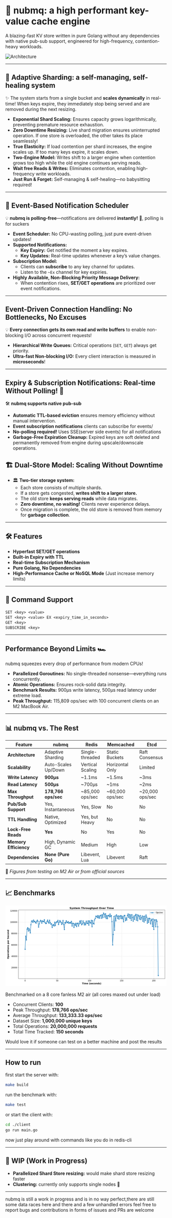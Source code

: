 # 🚀 nubmq: a high performant key-value cache engine

A blazing-fast KV store written in pure Golang without any dependencies with native pub-sub support, engineered for high-frequency, contention-heavy workloads.

![Architecture](https://raw.githubusercontent.com/nubskr/nubmq/master/assets/nubmq_new_.png)

---

## 🧩 Adaptive Sharding: a self-managing, self-healing system

✨ The system starts from a single bucket and **scales dynamically** in real-time! When keys expire, they immediately stop being served and are removed during the next resizing.

- **Exponential Shard Scaling:** Ensures capacity grows logarithmically, preventing premature resource exhaustion.
- **Zero Downtime Resizing:** Live shard migration ensures uninterrupted operation. If one store is overloaded, the other takes its place seamlessly!
- **True Elasticity:** If load contention per shard increases, the engine scales up. If too many keys expire, it scales down.
- **Two-Engine Model:** Writes shift to a larger engine when contention grows too high while the old engine continues serving reads.
- **Wait free Reads & Writes:** Eliminates contention, enabling high-frequency write workloads.
- **Just Run & Forget:** Self-managing & self-healing—no babysitting required!

---

## 🔔 Event-Based Notification Scheduler

💡 **nubmq is polling-free**—notifications are delivered **instantly!** 📨, polling is for suckers

- **Event Scheduler:** No CPU-wasting polling, just pure event-driven updates!
- **Supported Notifications:**
  - **Key Expiry:** Get notified the moment a key expires.
  - **Key Updates:** Real-time updates whenever a key’s value changes.
- **Subscription Model:**
  - Clients can **subscribe** to any key channel for updates.
  - Listen to the `~Ex` channel for key expiries.
- **Highly Available, Non-Blocking Priority Message Delivery:**
  - When contention rises, **SET/GET operations** are prioritized over event notifications.

---

## Event-Driven Connection Handling: No Bottlenecks, No Excuses

💡 **Every connection gets its own read and write buffers** to enable non-blocking I/O across concurrent requests! 

- **Hierarchical Write Queues:** Critical operations (`SET`, `GET`) always get priority.
- **Ultra-fast Non-blocking I/O:** Every client interaction is measured in **microseconds**!

---

## Expiry & Subscription Notifications: Real-time Without Polling! 🚀

🛠️ **nubmq supports native pub-sub** 

- **Automatic TTL-based eviction** ensures memory efficiency without manual intervention.
- **Event subscription notifications** clients can subscribe for events/
- **No-polling required!** Uses SSE(server side events) for all notifications
- **Garbage-Free Expiration Cleanup:** Expired keys are soft deleted and permanently removed from engine during upscale/downscale operations.

## 🏗️ Dual-Store Model: Scaling Without Downtime

- 🏛️ **Two-tier storage system:**
  - Each store consists of multiple shards.
  - If a store gets congested, **writes shift to a larger store.** 
  - The old store **keeps serving reads** while data migrates.
  - **Zero downtime, no waiting!** Clients never experience delays.
  - Once migration is complete, the old store is removed from memory for **garbage collection**.

---

## 🛠 Features

- **Hyperfast SET/GET operations** 
- **Built-in Expiry with TTL** 
- **Real-time Subscription Mechanism** 
- **Pure Golang, No Dependencies** 
- **High-Performance Cache or NoSQL Mode** (Just increase memory limits)

---

## 📝 Command Support 

```plaintext
SET <key> <value>
SET <key> <value> EX <expiry_time_in_seconds>
GET <key>
SUBSCRIBE <key>
```

---

## Performance Beyond Limits 🏎️

nubmq squeezes every drop of performance from modern CPUs!

- **Parallelized Goroutines:** No single-threaded nonsense—everything runs concurrently.
- **Atomic Operations:** Ensures rock-solid data integrity.
- **Benchmark Results:** 900µs write latency, 500µs read latency under extreme load.
- **Peak Throughput:** 115,809 ops/sec with 100 concurrent clients on an M2 MacBook Air.

---

## 📊 nubmq vs. The Rest

| Feature                | nubmq                 | Redis             | Memcached        | Etcd            |
|------------------------|----------------------|-------------------|-----------------|----------------|
| **Architecture**       | Adaptive Sharding   | Single-threaded  | Static Buckets  | Raft Consensus |
| **Scalability**        | Auto-Scales Up/Down | Vertical Scaling | Horizontal Only | Limited        |
| **Write Latency**      | **900µs**           | ~1.1ms           | ~1.5ms          | ~3ms           |
| **Read Latency**       | **500µs**           | ~700µs           | ~1ms            | ~2ms           |
| **Max Throughput**     | **178,766 ops/sec** | ~85,000 ops/sec  | ~60,000 ops/sec | ~20,000 ops/sec |
| **Pub/Sub Support**    | Yes, Instantaneous  | Yes, Slow        | No              | No             |
| **TTL Handling**       | Native, Optimized   | Yes, but Heavy   | No              | No             |
| **Lock-Free Reads**    | **Yes**             | No               | Yes             | No             |
| **Memory Efficiency**  | High, Dynamic GC    | Medium           | High            | Low            |
| **Dependencies**       | **None (Pure Go)**  | Libevent, Lua    | Libevent        | Raft           |

📌 *Figures from testing on M2 Air or from official sources*

---

## 📈 Benchmarks

![Benchmarks](https://raw.githubusercontent.com/nubskr/nubskr.github.io/f3db48f2c4e6ccb95a04a3348da79678d8ae579d/_posts/ThroughputBench.png)

Benchmarked on a 8 core fanless M2 air (all cores maxed out under load)

- Concurrent Clients: **100**
- Peak Throughput: **178,766 ops/sec**
- Average Throughput: **133,333.33 ops/sec**
- Dataset Size: **1,000,000 unique keys**
- Total Operations: **20,000,000 requests**
- Total Time Tracked: **150 seconds**

Would love it if someone can test on a better machine and post the results

---

## How to run

first start the server with:

```bash
make build
```

run the benchmark with:

```bash
make test
```

or start the client with:

```bash
cd ./client
go run main.go
```

now just play around with commands like you do in redis-cli

---

## 🔨 WIP (Work in Progress)

- **Parallelized Shard Store resizing:** would make shard store resizing faster
- **Clustering:** currently only supports single nodes 🤖

---

nubmq is still a work in progress and is in no way perfect,there are still some data races here and there and a few unhandled errors feel free to report bugs and contributions in forms of issues and PRs are welcome
